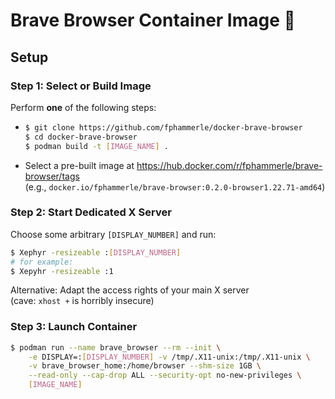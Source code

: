 # Brave Browser Container Image 🐳

## Setup

### Step 1: Select or Build Image

Perform **one** of the following steps:
- ```sh
  $ git clone https://github.com/fphammerle/docker-brave-browser
  $ cd docker-brave-browser
  $ podman build -t [IMAGE_NAME] .
  ```
- Select a pre-built image at https://hub.docker.com/r/fphammerle/brave-browser/tags<br>
  (e.g., `docker.io/fphammerle/brave-browser:0.2.0-browser1.22.71-amd64`)

### Step 2: Start Dedicated X Server

Choose some arbitrary `[DISPLAY_NUMBER]` and run:
```sh
$ Xephyr -resizeable :[DISPLAY_NUMBER]
# for example:
$ Xepyhr -resizeable :1
```

Alternative: Adapt the access rights of your main X server<br>
(cave: `xhost +` is horribly insecure)

### Step 3: Launch Container

```sh
$ podman run --name brave_browser --rm --init \
    -e DISPLAY=:[DISPLAY_NUMBER] -v /tmp/.X11-unix:/tmp/.X11-unix \
    -v brave_browser_home:/home/browser --shm-size 1GB \
    --read-only --cap-drop ALL --security-opt no-new-privileges \
    [IMAGE_NAME]
```

